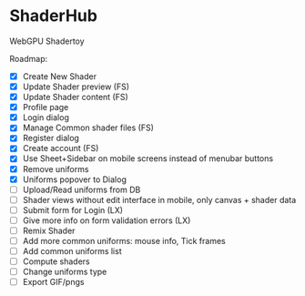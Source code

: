 # ShaderHub
WebGPU Shadertoy

Roadmap:
- [x] Create New Shader
- [x] Update Shader preview (FS)
- [x] Update Shader content (FS)
- [x] Profile page
- [x] Login dialog
- [x] Manage Common shader files (FS)
- [x] Register dialog
- [x] Create account (FS)
- [x] Use Sheet+Sidebar on mobile screens instead of menubar buttons
- [x] Remove uniforms
- [x] Uniforms popover to Dialog
- [ ] Upload/Read uniforms from DB
- [ ] Shader views without edit interface in mobile, only canvas + shader data
- [ ] Submit form for Login (LX)
- [ ] Give more info on form validation errors (LX)
- [ ] Remix Shader
- [ ] Add more common uniforms: mouse info, Tick frames
- [ ] Add common uniforms list
- [ ] Compute shaders
- [ ] Change uniforms type
- [ ] Export GIF/pngs
